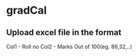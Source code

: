 # gradCal

## Upload excel file in the format
Col1 -  Roll no
Col2 - Marks Out of 100(eg. 89,32,..)
